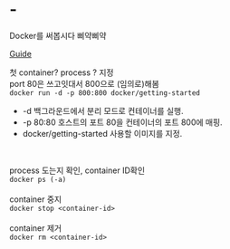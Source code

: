 # -
Docker를 써봅시다 삐약삐약

[Guide](https://learn.microsoft.com/ko-kr/visualstudio/docker/tutorials/docker-tutorial)
  
  
첫 container? process ? 지정  
port 80은 쓰고잇대서 800으로 (임의로)해봄  
```docker run -d -p 800:800 docker/getting-started```  
* -d 백그라운드에서 분리 모드로 컨테이너를 실행.
* -p 80:80 호스트의 포트 80을 컨테이너의 포트 800에 매핑.
* docker/getting-started 사용할 이미지를 지정.
<br/>

  
process 도는지 확인, container ID확인  
```docker ps (-a)```
<br/>
<br/>
container 중지  
```docker stop <container-id>```
<br/>
<br/>
container 제거  
```docker rm <container-id>```
